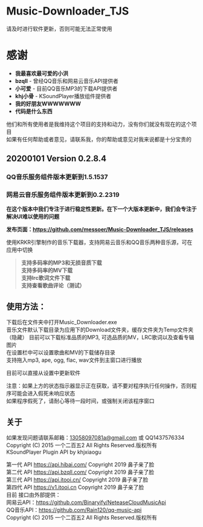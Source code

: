 # Music-Downloader_TJS
请及时进行软件更新，否则可能无法正常使用 
# 感谢
 * **我最喜欢最可爱的小洪**
 * **bzqll** - 曾经QQ音乐和网易云音乐API提供者
 * **小可爱** - 目前QQ音乐MP3的下载API提供者
 * **khj小骨** - KSoundPlayer播放组件提供者
 * **我的好朋友WWWWWWW**
 * **代码是什么东西**
  
他们和所有使用者是我维持这个项目的支持和动力，没有你们就没有现在的这个项目  
如果有任何帮助或者意见，请联系我，你的帮助或意见对我来说都是十分宝贵的  
## 20200101 Version 0.2.8.4
### QQ音乐服务组件版本更新到**1.5.1537**   
### 网易云音乐服务组件版本更新到**0.2.2319**   
**在这个版本中我们专注于进行稳定性更新。在下一个大版本更新中，我们会专注于解决UI难以使用的问题**  
  
**发布页面：https://github.com/messoer/Music-Downloader_TJS/releases**
  
使用KRKR引擎制作的音乐下载器，支持网易云音乐和QQ音乐两种音乐源，可在应用中切换  
> **支持多码率的MP3和无损音质下载**  
  **支持多码率的MV下载**  
  **支持lrc歌词文件下载**  
  **支持查看歌曲评论（测试）**
  
## 使用方法：  
下载后在文件夹中打开Music_Downloader.exe  
音乐文件默认下载目录为应用下的Download文件夹，缓存文件夹为Temp文件夹（隐藏） 
目前可以下载标准品质的MP3, 可选品质的MV，LRC歌词以及查看专辑图片  
在设置栏中可以设置歌曲和MV的下载储存目录  
支持拖入mp3, ape, ogg, flac, wav文件到主窗口进行播放  
  
目前可以直接从设置中更新软件  
  
注意：如果上方的状态指示器显示正在获取，请不要对程序执行任何操作，否则程序可能会进入假死未响应状态  
如果程序假死了，请耐心等待一段时间，或强制关闭该程序窗口  
  
## 关于
如果发现问题请联系邮箱：13058097081a@gmail.com 或 QQ1437576334  
Copyright (C) 2015 一个二百五2 All Rights Reserved.版权所有  
KSoundPlayer Plugin API by khjxiaogu  
  
第一代 API https://api.hibai.com/ Copyright 2019 鼻子亲了脸  
第二代 API https://api.bzqll.com/ Copyright 2019 鼻子亲了脸  
第三代 API https://api.itooi.cn/ Copyright 2019 鼻子亲了脸  
第四代 API  https://v1.itooi.cn Copyright 2019 鼻子亲了脸  
目前 接口由外部提供：  
网易云API：https://github.com/Binaryify/NeteaseCloudMusicApi  
QQ音乐API：https://github.com/Rain120/qq-music-api  
Copyright (C) 2015 一个二百五2 All Rights Reserved.版权所有  
